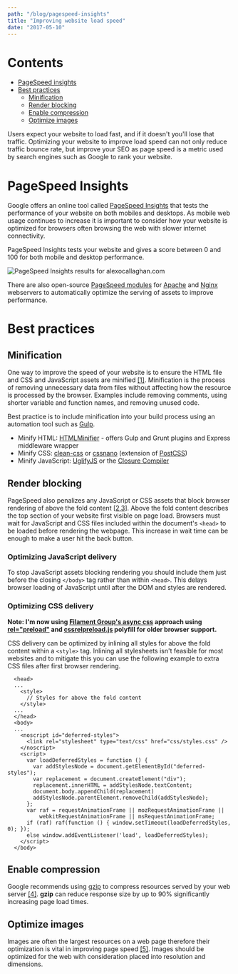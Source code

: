 ```yaml
---
path: "/blog/pagespeed-insights"
title: "Improving website load speed"
date: "2017-05-10"
---
```

# Contents

- [PageSpeed insights](/#pagespeed-insights)
- [Best practices](/#best-practices)
  - [Minification](/#minfication)
  - [Render blocking](/#render-blocking)
  - [Enable compression](/#enable-compression)
  - [Optimize images](/#optimize-images)

Users expect your website to load fast, and if it doesn't you'll lose that traffic. Optimizing your website to improve load speed can not only reduce traffic bounce rate, but improve your SEO as page speed is a metric used by search engines such as Google to rank your website.

# PageSpeed Insights

Google offers an online tool called [PageSpeed Insights](https://developers.google.com/speed/pagespeed/insights/) that tests the performance of your website on both mobiles and desktops. As mobile web usage continues to increase it is important to consider how your website is optimized for browsers often browsing the web with slower internet connectivity.

PageSpeed Insights tests your website and gives a score between 0 and 100 for both mobile and desktop performance.

![PageSpeed Insights results for alexocallaghan.com](/img/pagespeed-insights-results-desktop.png)

There are also open-source [PageSpeed modules](https://developers.google.com/speed/pagespeed/module/) for [Apache](https://www.apache.org/) and [Nginx](https://www.nginx.com/resources/wiki/) webservers to automatically optimize the serving of assets to improve performance.

# Best practices

## Minification

One way to improve the speed of your website is to ensure the HTML file and CSS and JavaScript assets are minified [\[1\]](https://developers.google.com/speed/docs/insights/MinifyResources). Minification is the process of removing unnecessary data from files without affecting how the resource is processed by the browser. Examples include removing comments, using shorter variable and function names, and removing unused code.

Best practice is to include minification into your build process using an automation tool such as [Gulp](/2016/07/16/gulp/).

- Minify HTML: [HTMLMinifier](https://github.com/kangax/html-minifier) - offers Gulp and Grunt plugins and Express middleware wrapper
- Minify CSS: [clean-css](https://github.com/jakubpawlowicz/clean-css) or [cssnano](https://github.com/ben-eb/cssnano) (extension of [PostCSS](https://github.com/postcss/postcss))
- Minify JavaScript: [UglifyJS](https://github.com/mishoo/UglifyJS2) or the [Closure Compiler](https://developers.google.com/closure/compiler/)

## Render blocking

PageSpeed also penalizes any JavaScript or CSS assets that block browser rendering of above the fold content \[[2](https://developers.google.com/speed/docs/insights/BlockingJ),[3](https://developers.google.com/speed/docs/insights/OptimizeCSSDelivery)\]. Above the fold content describes the top section of your website first visible on page load. Browsers must wait for JavaScript and CSS files included within the document's `<head>` to be loaded before rendering the webpage. This increase in wait time can be enough to make a user hit the back button.

### Optimizing JavaScript delivery

To stop JavaScript assets blocking rendering you should include them just before the closing `</body>` tag rather than within `<head>`. This delays browser loading of JavaScript until after the DOM and styles are rendered.

### Optimizing CSS delivery

**Note: I'm now using [Filament Group's async css](https://www.filamentgroup.com/lab/async-css.html) approach using [rel="preload"](https://developer.mozilla.org/en-US/docs/Web/HTML/Preloading_content) and [cssrelpreload.js](https://github.com/filamentgroup/loadCSS/blob/master/src/cssrelpreload.js) polyfill for older browser support.**

CSS delivery can be optimized by inlining all styles for above the fold content within a `<style>` tag. Inlining all stylesheets isn't feasible for most websites and to mitigate this you can use the following example to extra CSS files after first browser rendering.

```
  <head>
  ...
    <style>
      // Styles for above the fold content
    </style>
  ...
  </head>
  <body>
  ...
    <noscript id="deferred-styles">
      <link rel="stylesheet" type="text/css" href="css/styles.css" />
    </noscript>
    <script>
      var loadDeferredStyles = function () {
        var addStylesNode = document.getElementById("deferred-styles");
        var replacement = document.createElement("div");
        replacement.innerHTML = addStylesNode.textContent;
        document.body.appendChild(replacement)
        addStylesNode.parentElement.removeChild(addStylesNode);
      };
      var raf = requestAnimationFrame || mozRequestAnimationFrame ||
          webkitRequestAnimationFrame || msRequestAnimationFrame;
      if (raf) raf(function () { window.setTimeout(loadDeferredStyles, 0); });
      else window.addEventListener('load', loadDeferredStyles);
    </script>
  </body>
```

## Enable compression

Google recommends using [gzip](http://www.gzip.org/) to compress resources served by your web server [\[4\]](https://developers.google.com/speed/docs/insights/EnableCompression). **gzip** can reduce response size by up to 90% significantly increasing page load times.

## Optimize images

Images are often the largest resources on a web page therefore their optimization is vital in improving page speed [\[5\]](https://developers.google.com/speed/docs/insights/OptimizeImages). Images should be optimized for the web with consideration placed into resolution and dimensions.

